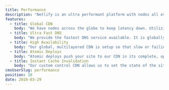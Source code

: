 ```yaml
---
title: Performance
description: "Netlify is an ultra performant platform with nodes all over the world, the world's fastest DNS service, instant cache invalidation and much more. Put your site on netlify and watch your conversion rates skyrocket because of instant loads."
features:
  - title: Global CDN
    body: "We have nodes across the globe to keep latency down. Utilizing our multilayered CDN we provide a scalable, globally consistent, fast version of any site."
  - title: Ultra Fast DNS
    body: "We provide the fastest DNS service available. It is globally aware so that no matter where a request comes from, all requests are routed to the nearest nodes."
  - title: High Availability
    body: "Our global, multilayered CDN is setup so that slow or failing nodes are seamlessly removed. Top to bottom, our infrastructure is redundant, to make sure we keep traffic flowing."
  - title: Atomic Deploys
    body: "Atomic deploys push your site to our CDN in its complete, updated state. Your newest version is immediately available everywhere, with the safety of a instant rollback one click away."
  - title: Instant Cache Invalidation
    body: "Our custom control CDN allows us to set the state of the site in around 1 second. Releasing or rolling back a site no longer faces caching problems. Instant global consistency is in our DNA."
cmsUserSlug: performance
position: 10
date: 2016-03-29
---
```

